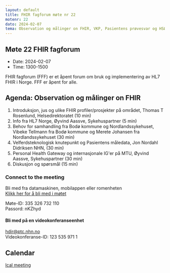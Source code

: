 ```yaml
---
layout: default
title: FHIR fagforum møte nr 22
motenr: 22
dato: 2024-02-07
tema: Observation og målinger on FHIR, VKP, Pasientens prøvesvar og HSØ PHGateway
---
```


## Møte 22 FHIR fagforum

* Date: 2024-02-07
* Time: 1300-1500

FHIR fagforum (FFF) er et åpent forum om bruk og implementering av HL7 FHIR i Norge. FFF er åpent for alle.

## Agenda: Observation og målinger on FHIR

1. Introduksjon, jus og ulike FHIR profiler/prosjekter på området, Thomas T Rosenlund, Helsedirektoratet (10 min)
2. Info fra HL7 Norge, Øyvind Aassve, Sykehuspartner (5 min)
3. Behov for samhandling fra Bodø kommune og Nordlandssykehuset, Vibeke Tellmann fra Bodø kommune og Merete Johansen fra Nordlandssykehuset (30 min)
4. Velferdsteknologisk knutepunkt og Pasientens måledata, Jon Nordahl Didriksen NHN, (30 min)
5. Personal Health Gateway og internasjonale IG'er på MTU, Øyvind Aassve, Sykehuspartner (30 min)
6. Diskusjon og spørsmål (15 min)

### Connect to the meeting

Bli med fra datamaskinen, mobilappen eller romenheten  
[Klikk her for å bli med i møtet](https://teams.microsoft.com/l/meetup-join/19%3ameeting_ZDZjYjY5MDktNmE1ZS00ZGRjLWI0ZDItNWVjODNmZTJlMDNh%40thread.v2/0?context=%7b%22Tid%22%3a%226ba1bd5c-750f-4ad6-aba3-0f95585bc21f%22%2c%22Oid%22%3a%22abb18bf9-9a86-4188-b2d2-7e430cb2f4b5%22%7d)

Møte-ID: 335 326 732 110  
Passord: nKZhyd  

#### Bli med på en videokonferanseenhet

[hdir@ptc.nhn.no](hdir@ptc.nhn.no)  
Videokonferanse-ID: 123 535 971 1  

## Calendar

[Ical meeting](ical/FHIR%20fagforum%20%2322.ics)
